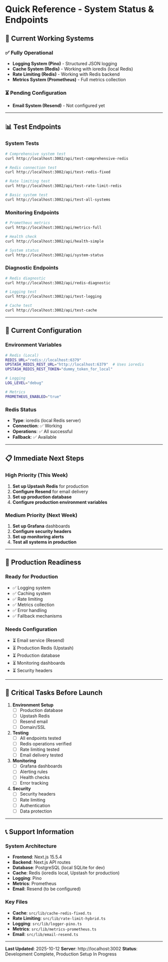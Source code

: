 # Quick Reference - System Status & Endpoints

## 🚀 **Current Working Systems**

### **✅ Fully Operational**
- **Logging System (Pino)** - Structured JSON logging
- **Cache System (Redis)** - Working with ioredis (local Redis)
- **Rate Limiting (Redis)** - Working with Redis backend
- **Metrics System (Prometheus)** - Full metrics collection

### **⏳ Pending Configuration**
- **Email System (Resend)** - Not configured yet

---

## 📊 **Test Endpoints**

### **System Tests**
```bash
# Comprehensive system test
curl http://localhost:3002/api/test-comprehensive-redis

# Redis connection test
curl http://localhost:3002/api/test-redis-fixed

# Rate limiting test
curl http://localhost:3002/api/test-rate-limit-redis

# Basic system test
curl http://localhost:3002/api/test-all-systems
```

### **Monitoring Endpoints**
```bash
# Prometheus metrics
curl http://localhost:3002/api/metrics-full

# Health check
curl http://localhost:3002/api/health-simple

# System status
curl http://localhost:3002/api/system-status
```

### **Diagnostic Endpoints**
```bash
# Redis diagnostic
curl http://localhost:3002/api/redis-diagnostic

# Logging test
curl http://localhost:3002/api/test-logging

# Cache test
curl http://localhost:3002/api/test-cache
```

---

## 🔧 **Current Configuration**

### **Environment Variables**
```bash
# Redis (Local)
REDIS_URL="redis://localhost:6379"
UPSTASH_REDIS_REST_URL="http://localhost:6379"  # Uses ioredis
UPSTASH_REDIS_REST_TOKEN="dummy_token_for_local"

# Logging
LOG_LEVEL="debug"

# Metrics
PROMETHEUS_ENABLED="true"
```

### **Redis Status**
- **Type**: ioredis (local Redis server)
- **Connection**: ✅ Working
- **Operations**: ✅ All successful
- **Fallback**: ✅ Available

---

## 📋 **Immediate Next Steps**

### **High Priority (This Week)**
1. **Set up Upstash Redis** for production
2. **Configure Resend** for email delivery
3. **Set up production database**
4. **Configure production environment variables**

### **Medium Priority (Next Week)**
1. **Set up Grafana** dashboards
2. **Configure security headers**
3. **Set up monitoring alerts**
4. **Test all systems in production**

---

## 🎯 **Production Readiness**

### **Ready for Production**
- ✅ Logging system
- ✅ Caching system
- ✅ Rate limiting
- ✅ Metrics collection
- ✅ Error handling
- ✅ Fallback mechanisms

### **Needs Configuration**
- ⏳ Email service (Resend)
- ⏳ Production Redis (Upstash)
- ⏳ Production database
- ⏳ Monitoring dashboards
- ⏳ Security headers

---

## 🚨 **Critical Tasks Before Launch**

1. **Environment Setup**
   - [ ] Production database
   - [ ] Upstash Redis
   - [ ] Resend email
   - [ ] Domain/SSL

2. **Testing**
   - [ ] All endpoints tested
   - [ ] Redis operations verified
   - [ ] Rate limiting tested
   - [ ] Email delivery tested

3. **Monitoring**
   - [ ] Grafana dashboards
   - [ ] Alerting rules
   - [ ] Health checks
   - [ ] Error tracking

4. **Security**
   - [ ] Security headers
   - [ ] Rate limiting
   - [ ] Authentication
   - [ ] Data protection

---

## 📞 **Support Information**

### **System Architecture**
- **Frontend**: Next.js 15.5.4
- **Backend**: Next.js API routes
- **Database**: PostgreSQL (local SQLite for dev)
- **Cache**: Redis (ioredis local, Upstash for production)
- **Logging**: Pino
- **Metrics**: Prometheus
- **Email**: Resend (to be configured)

### **Key Files**
- **Cache**: `src/lib/cache-redis-fixed.ts`
- **Rate Limiting**: `src/lib/rate-limit-hybrid.ts`
- **Logging**: `src/lib/logger-pino.ts`
- **Metrics**: `src/lib/metrics-prometheus.ts`
- **Email**: `src/lib/email-resend.ts`

---

**Last Updated**: 2025-10-12
**Server**: http://localhost:3002
**Status**: Development Complete, Production Setup In Progress
